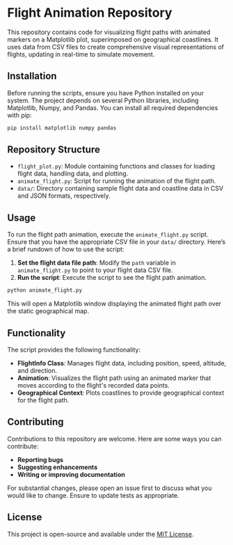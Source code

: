 # Flight Animation Repository

This repository contains code for visualizing flight paths with animated markers on a Matplotlib plot, superimposed on geographical coastlines. It uses data from CSV files to create comprehensive visual representations of flights, updating in real-time to simulate movement.

## Installation

Before running the scripts, ensure you have Python installed on your system. The project depends on several Python libraries, including Matplotlib, Numpy, and Pandas. You can install all required dependencies with pip:

```bash
pip install matplotlib numpy pandas
```

## Repository Structure

- `flight_plot.py`: Module containing functions and classes for loading flight data, handling data, and plotting.
- `animate_flight.py`: Script for running the animation of the flight path.
- `data/`: Directory containing sample flight data and coastline data in CSV and JSON formats, respectively.

## Usage

To run the flight path animation, execute the `animate_flight.py` script. Ensure that you have the appropriate CSV file in your `data/` directory. Here’s a brief rundown of how to use the script:

1. **Set the flight data file path**: Modify the `path` variable in `animate_flight.py` to point to your flight data CSV file.
2. **Run the script**: Execute the script to see the flight path animation. 

```python
python animate_flight.py
```

This will open a Matplotlib window displaying the animated flight path over the static geographical map.

## Functionality

The script provides the following functionality:

- **FlightInfo Class**: Manages flight data, including position, speed, altitude, and direction.
- **Animation**: Visualizes the flight path using an animated marker that moves according to the flight's recorded data points.
- **Geographical Context**: Plots coastlines to provide geographical context for the flight path.

## Contributing

Contributions to this repository are welcome. Here are some ways you can contribute:

- **Reporting bugs**
- **Suggesting enhancements**
- **Writing or improving documentation**

For substantial changes, please open an issue first to discuss what you would like to change. Ensure to update tests as appropriate.

## License

This project is open-source and available under the [MIT License](LICENSE).
